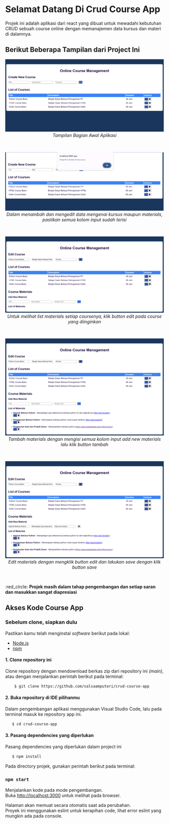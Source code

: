 # Selamat Datang Di Crud Course App

Projek ini adalah aplikasi dari react yang dibuat untuk mewadahi kebutuhan CRUD sebuah course online dengan memanajemen data kursus dan materi di dalamnya.

## Berikut Beberapa Tampilan dari Project Ini
<p align="center">
  <img src="https://github.com/salsaamputeri/crud-course-app/blob/main/public/screenshoot%20awal.png" alt="bagian awal aplikasi">
  <br>
  <em>Tampilan Bagian Awal Aplikasi</em>
</p>
<br>

<p align="center">
  <img src="https://github.com/salsaamputeri/crud-course-app/blob/main/public/alert.png" alt="alert">
  <br>
  <em>Dalam menambah dan mengedit data mengenai kursus maupun materials, pastikan semua kolom input sudah terisi</em>
</p>
<br>

<p align="center">
  <img src="https://github.com/salsaamputeri/crud-course-app/blob/main/public/lihat%20materials.png" alt="lihat materials">
  <br>
  <em>Untuk melihat list materials setiap coursenya, klik button edit pada course yang diinginkan</em>
</p>
<br>

<p align="center">
  <img src="https://github.com/salsaamputeri/crud-course-app/blob/main/public/tambah%20material.png" alt="tambah materials">
  <br>
  <em>Tambah materials dengan mengisi semua kolom input add new materials lalu klik button tambah</em>
</p>
<br>

<p align="center">
  <img src="https://github.com/salsaamputeri/crud-course-app/blob/main/public/edit%20material.png" alt="edit materials">
  <br>
  <em>Edit materials dengan mengklik button edit dan lakukan save dengan klik button save</em>
</p>

<br>
<p> :red_circle: <strong>Projek masih dalam tahap pengembangan dan setiap saran dan masukkan sangat diapresiasi </strong>

## Akses Kode Course App

### Sebelum clone, siapkan dulu
Pastikan kamu telah menginstal *software* berikut pada lokal:
- [Node.js](https://nodejs.org/)
- [npm](https://www.npmjs.com/)

#### 1. Clone repository ini
Clone repository dengan mendownload berkas zip dari repository ini *(main)*, atau dengan menjalankan perintah berikut pada terminal:

```bash
    $ git clone https://github.com/salsaamputeri/crud-course-app
```

#### 2. Buka repository di IDE pilihanmu
Dalam pengembangan aplikasi menggunakan Visual Studio Code, lalu pada terminal masuk ke repository app ini.

```bash
   $ cd crud-course-app
```   

#### 3. Pasang dependencies yang diperlukan
Pasang dependencies yang diperlukan dalam project ini

```bash
   $ npm install
```

Pada directory projek, gunakan perintah berikut pada terminal:
### `npm start`

Menjalankan kode pada mode pengembangan.\
Buka [http://localhost:3000](http://localhost:3000) untuk melihat pada browser.

Halaman akan memuat secara otomatis saat ada perubahan.\
Proyek ini menggunakan eslint untuk kerapihan code, lihat error eslint yang mungkin ada pada console.


